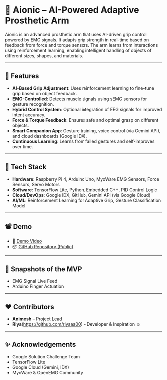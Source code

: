 
# 🦾 Aionic – AI-Powered Adaptive Prosthetic Arm

Aionic is an advanced prosthetic arm that uses AI-driven grip control powered by EMG signals. It adapts grip strength in real-time based on feedback from force and torque sensors. The arm learns from interactions using reinforcement learning, enabling intelligent handling of objects of different sizes, shapes, and materials.

---

## 🚀 Features

- **AI-Based Grip Adjustment**: Uses reinforcement learning to fine-tune grip based on object feedback.
- **EMG-Controlled**: Detects muscle signals using sEMG sensors for gesture recognition.
- **Hybrid Control System**: Optional integration of EEG signals for improved intent accuracy.
- **Force & Torque Feedback**: Ensures safe and optimal grasp on different objects.
- **Smart Companion App**: Gesture training, voice control (via Gemini API), and cloud dashboards (Google IDX).
- **Continuous Learning**: Learns from failed gestures and self-improves over time.

---

## 🧠 Tech Stack

- **Hardware**: Raspberry Pi 4, Arduino Uno, MyoWare EMG Sensors, Force Sensors, Servo Motors
- **Software**: TensorFlow Lite, Python, Embedded C++, PID Control Logic
- **Cloud/DevOps**: Google IDX, GitHub, Gemini API (via Google Cloud)
- **AI/ML**: Reinforcement Learning for Adaptive Grip, Gesture Classification Model

---

## 📽 Demo

- 🔗 [ Demo Video](https://drive.google.com/file/d/1MneAc-hWX-J22ZBj8O7vggA0aeIEh1tK/view?usp=sharing)
- 📦 [GitHub Repository (Public)](https://github.com/HASTAR-CPP/Aionic) 

---

## 📸 Snapshots of the MVP

- EMG Signal Live Feed  
- Arduino Finger Actuation  


---

## ❤️ Contributors

- **Animesh** – Project Lead 
- **Riya**(https://github.com/riyaaa00) – Developer & Inspiration ☺️

---


## ✨ Acknowledgements

- Google Solution Challenge Team  
- TensorFlow Lite  
- Google Cloud (Gemini, IDX)  
- MyoWare & OpenEMG Community

